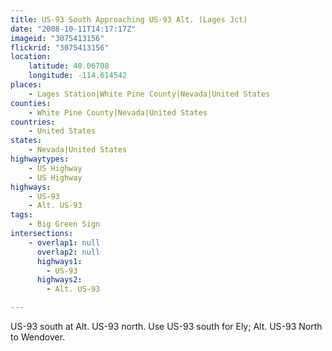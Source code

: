 ```yaml
---
title: US-93 South Approaching US-93 Alt. (Lages Jct)
date: "2008-10-11T14:17:17Z"
imageid: "3075413156"
flickrid: "3075413156"
location:
    latitude: 40.06708
    longitude: -114.614542
places:
    - Lages Station|White Pine County|Nevada|United States
counties:
    - White Pine County|Nevada|United States
countries:
    - United States
states:
    - Nevada|United States
highwaytypes:
    - US Highway
    - US Highway
highways:
    - US-93
    - Alt. US-93
tags:
    - Big Green Sign
intersections:
    - overlap1: null
      overlap2: null
      highways1:
        - US-93
      highways2:
        - Alt. US-93

---
```

US-93 south at Alt. US-93 north.  Use US-93 south for Ely; Alt. US-93 North to Wendover.